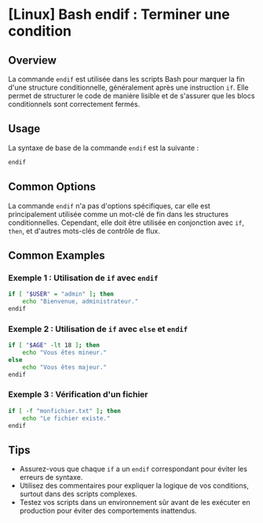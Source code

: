 # [Linux] Bash endif : Terminer une condition

## Overview
La commande `endif` est utilisée dans les scripts Bash pour marquer la fin d'une structure conditionnelle, généralement après une instruction `if`. Elle permet de structurer le code de manière lisible et de s'assurer que les blocs conditionnels sont correctement fermés.

## Usage
La syntaxe de base de la commande `endif` est la suivante :

```bash
endif
```

## Common Options
La commande `endif` n'a pas d'options spécifiques, car elle est principalement utilisée comme un mot-clé de fin dans les structures conditionnelles. Cependant, elle doit être utilisée en conjonction avec `if`, `then`, et d'autres mots-clés de contrôle de flux.

## Common Examples

### Exemple 1 : Utilisation de `if` avec `endif`
```bash
if [ "$USER" = "admin" ]; then
    echo "Bienvenue, administrateur."
endif
```

### Exemple 2 : Utilisation de `if` avec `else` et `endif`
```bash
if [ "$AGE" -lt 18 ]; then
    echo "Vous êtes mineur."
else
    echo "Vous êtes majeur."
endif
```

### Exemple 3 : Vérification d'un fichier
```bash
if [ -f "monfichier.txt" ]; then
    echo "Le fichier existe."
endif
```

## Tips
- Assurez-vous que chaque `if` a un `endif` correspondant pour éviter les erreurs de syntaxe.
- Utilisez des commentaires pour expliquer la logique de vos conditions, surtout dans des scripts complexes.
- Testez vos scripts dans un environnement sûr avant de les exécuter en production pour éviter des comportements inattendus.
